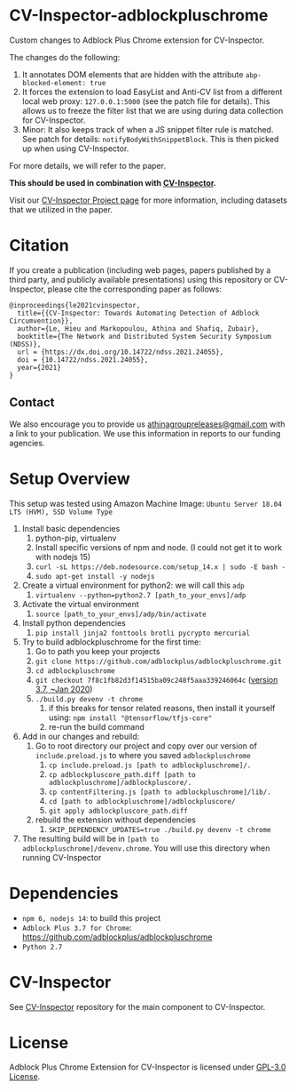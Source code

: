 # CV-Inspector-adblockpluschrome
Custom changes to Adblock Plus Chrome extension for CV-Inspector.

The changes do the following:
1. It annotates DOM elements that are hidden with the attribute `abp-blocked-element: true`
1. It forces the extension to load EasyList and Anti-CV list from a different local web proxy: `127.0.0.1:5000` (see the patch file for details). This allows us to freeze the filter list that we are using during data collection for CV-Inspector.
1. Minor: It also keeps track of when a JS snippet filter rule is matched. See patch for details: `notifyBodyWithSnippetBlock`. This is then picked up when using CV-Inspector.

For more details, we will refer to the paper.

**This should be used in combination with [CV-Inspector](https://github.com/UCI-Networking-Group/cv-inspector).**

Visit our [CV-Inspector Project page](https://athinagroup.eng.uci.edu/projects/cv-inspector/) for more information, including datasets that we utilized in the paper.


# Citation
If you create a publication (including web pages, papers published by a third party, and publicly available presentations) using this repository or CV-Inspector, please cite the corresponding paper as follows:
```
@inproceedings{le2021cvinspector,
  title={{CV-Inspector: Towards Automating Detection of Adblock Circumvention}},
  author={Le, Hieu and Markopoulou, Athina and Shafiq, Zubair},
  booktitle={The Network and Distributed System Security Symposium (NDSS)},
  url = {https://dx.doi.org/10.14722/ndss.2021.24055},
  doi = {10.14722/ndss.2021.24055},
  year={2021}
}
```

## Contact
We also encourage you to provide us [athinagroupreleases@gmail.com](mailto:athinagroupreleases@gmail.com) with a link to your publication. We use this information in reports to our funding agencies.

# Setup Overview

This setup was tested using Amazon Machine Image: `Ubuntu Server 18.04 LTS (HVM), SSD Volume Type`

1. Install basic dependencies
    1. python-pip, virtualenv
    1. Install specific versions of npm and node. (I could not get it to work with nodejs 15)
    1. `curl -sL https://deb.nodesource.com/setup_14.x | sudo -E bash -`
    1. `sudo apt-get install -y nodejs`
1. Create a virtual environment for python2: we will call this `adp`
    1. `virtualenv --python=python2.7 [path_to_your_envs]/adp`
1. Activate the virtual environment
    1. `source [path_to_your_envs]/adp/bin/activate`
1. Install python dependencies
    1. `pip install jinja2 fonttools brotli pycrypto mercurial`
1. Try to build adblockpluschrome for the first time:
    1. Go to path you keep your projects
    1. `git clone https://github.com/adblockplus/adblockpluschrome.git`
    1. `cd adblockpluschrome`
    1. `git checkout 7f8c1fb82d3f14515ba09c248f5aaa339246064c` ([version 3.7, ~Jan 2020](https://github.com/adblockplus/adblockpluschrome/commit/7f8c1fb82d3f14515ba09c248f5aaa339246064c))
    1. `./build.py devenv -t chrome`
        1. if this breaks for tensor related reasons, then install it yourself using:
        `npm install "@tensorflow/tfjs-core"`
        1. re-run the build command
1. Add in our changes and rebuild:
    1. Go to root directory our project and copy over our version of `include.preload.js` to where you saved `adblockpluschrome`
        1. `cp include.preload.js [path to adblockpluschrome]/.`
        1. `cp adblockpluscore_path.diff [path to adblockpluschrome]/adblockpluscore/.`
        1. `cp contentFiltering.js [path to adblockpluschrome]/lib/.`
        1. `cd [path to adblockpluschrome]/adblockpluscore/`
        1. `git apply adblockpluscore_path.diff`
    1. rebuild the extension without dependencies
        1. `SKIP_DEPENDENCY_UPDATES=true ./build.py devenv -t chrome`
1. The resulting build will be in `[path to adblockpluschrome]/devenv.chrome`. You will use this directory when running CV-Inspector


# Dependencies
- `npm 6, nodejs 14`: to build this project
- `Adblock Plus 3.7 for Chrome`: https://github.com/adblockplus/adblockpluschrome
- `Python 2.7`

# CV-Inspector

See [CV-Inspector](https://github.com/UCI-Networking-Group/cv-inspector) repository for the main component to CV-Inspector.

# License
Adblock Plus Chrome Extension for CV-Inspector is licensed under [GPL-3.0 License](https://www.gnu.org/licenses/gpl-3.0.en.html).
